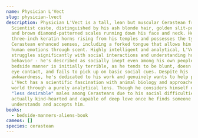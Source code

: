 ```yaml
---
name: Physician L'Vect
slug: physician-lvect
description: Physician L'Vect is a tall, lean but muscular Cerastean from the
  Scientist caste, distinguished by his ash blonde hair, golden slit-pupil eyes,
  and brown diamond-patterned scales running down his face and neck. He has
  three-inch keratin horns rising from his temples and possesses the typical
  Cerastean enhanced senses, including a forked tongue that allows him to detect
  human emotions through scent. Highly intelligent and analytical, L'Vect
  struggles significantly with social interactions and understanding human
  behavior - he's described as socially inept even among his own people. His
  bedside manner is initially terrible, as he tends to be blunt, doesn't make
  eye contact, and fails to pick up on basic social cues. Despite his
  awkwardness, he's dedicated to his work and genuinely wants to help patients.
  L'Vect has a scientific fascination with animal biology and approaches the
  world through a purely analytical lens. Though he considers himself one of the
  "less desirable" males among Cerasteans due to his social difficulties, he's
  actually kind-hearted and capable of deep love once he finds someone who
  understands and accepts him.
books:
  - bedside-manners-aliens-book
cameos: []
species: cerastean
---
```

